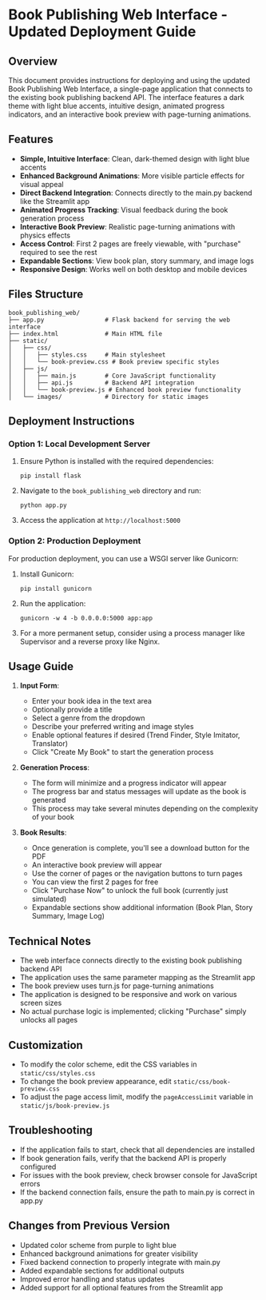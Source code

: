 # Book Publishing Web Interface - Updated Deployment Guide

## Overview

This document provides instructions for deploying and using the updated Book Publishing Web Interface, a single-page application that connects to the existing book publishing backend API. The interface features a dark theme with light blue accents, intuitive design, animated progress indicators, and an interactive book preview with page-turning animations.

## Features

- **Simple, Intuitive Interface**: Clean, dark-themed design with light blue accents
- **Enhanced Background Animations**: More visible particle effects for visual appeal
- **Direct Backend Integration**: Connects directly to the main.py backend like the Streamlit app
- **Animated Progress Tracking**: Visual feedback during the book generation process
- **Interactive Book Preview**: Realistic page-turning animations with physics effects
- **Access Control**: First 2 pages are freely viewable, with "purchase" required to see the rest
- **Expandable Sections**: View book plan, story summary, and image logs
- **Responsive Design**: Works well on both desktop and mobile devices

## Files Structure

```
book_publishing_web/
├── app.py                 # Flask backend for serving the web interface
├── index.html             # Main HTML file
├── static/
│   ├── css/
│   │   ├── styles.css     # Main stylesheet
│   │   └── book-preview.css # Book preview specific styles
│   ├── js/
│   │   ├── main.js        # Core JavaScript functionality
│   │   ├── api.js         # Backend API integration
│   │   └── book-preview.js # Enhanced book preview functionality
│   └── images/            # Directory for static images
```

## Deployment Instructions

### Option 1: Local Development Server

1. Ensure Python is installed with the required dependencies:
   ```
   pip install flask
   ```

2. Navigate to the `book_publishing_web` directory and run:
   ```
   python app.py
   ```

3. Access the application at `http://localhost:5000`

### Option 2: Production Deployment

For production deployment, you can use a WSGI server like Gunicorn:

1. Install Gunicorn:
   ```
   pip install gunicorn
   ```

2. Run the application:
   ```
   gunicorn -w 4 -b 0.0.0.0:5000 app:app
   ```

3. For a more permanent setup, consider using a process manager like Supervisor and a reverse proxy like Nginx.

## Usage Guide

1. **Input Form**:
   - Enter your book idea in the text area
   - Optionally provide a title
   - Select a genre from the dropdown
   - Describe your preferred writing and image styles
   - Enable optional features if desired (Trend Finder, Style Imitator, Translator)
   - Click "Create My Book" to start the generation process

2. **Generation Process**:
   - The form will minimize and a progress indicator will appear
   - The progress bar and status messages will update as the book is generated
   - This process may take several minutes depending on the complexity of your book

3. **Book Results**:
   - Once generation is complete, you'll see a download button for the PDF
   - An interactive book preview will appear
   - Use the corner of pages or the navigation buttons to turn pages
   - You can view the first 2 pages for free
   - Click "Purchase Now" to unlock the full book (currently just simulated)
   - Expandable sections show additional information (Book Plan, Story Summary, Image Log)

## Technical Notes

- The web interface connects directly to the existing book publishing backend API
- The application uses the same parameter mapping as the Streamlit app
- The book preview uses turn.js for page-turning animations
- The application is designed to be responsive and work on various screen sizes
- No actual purchase logic is implemented; clicking "Purchase" simply unlocks all pages

## Customization

- To modify the color scheme, edit the CSS variables in `static/css/styles.css`
- To change the book preview appearance, edit `static/css/book-preview.css`
- To adjust the page access limit, modify the `pageAccessLimit` variable in `static/js/book-preview.js`

## Troubleshooting

- If the application fails to start, check that all dependencies are installed
- If book generation fails, verify that the backend API is properly configured
- For issues with the book preview, check browser console for JavaScript errors
- If the backend connection fails, ensure the path to main.py is correct in app.py

## Changes from Previous Version

- Updated color scheme from purple to light blue
- Enhanced background animations for greater visibility
- Fixed backend connection to properly integrate with main.py
- Added expandable sections for additional outputs
- Improved error handling and status updates
- Added support for all optional features from the Streamlit app
